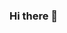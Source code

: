 ### Hi there 👋

<!--
**Artemlial/Artemlial** is a ✨ _special_ ✨ repository because its `README.md` (this file) appears on your GitHub profile.

- 🌱 I’m currently learning Python,SQL,HTML&CSS,GO
- here's my codewars : https://www.codewars.com/users/Artem124649
